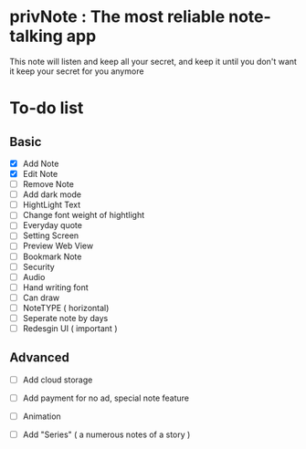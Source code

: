 # privNote : The most reliable note-talking app

This note will listen and keep all your secret, and keep it until you don't want it keep your secret for you anymore



# To-do list

##  Basic

- [x] Add Note
- [x] Edit Note
- [ ] Remove Note
- [ ] Add dark mode
- [ ] HightLight Text
- [ ] Change font weight of hightlight
- [ ] Everyday quote
- [ ] Setting Screen
- [ ] Preview Web View
- [ ] Bookmark Note
- [ ] Security
- [ ] Audio 
- [ ] Hand writing font
- [ ] Can draw
- [ ] NoteTYPE ( horizontal)
- [ ] Seperate note by days
- [ ] Redesgin UI ( important )
## Advanced 
- [ ] Add cloud storage
- [ ] Add payment for no ad, special note feature
- [ ] Animation
- [ ] Add "Series" ( a numerous notes of a story )

